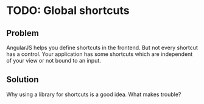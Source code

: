 # TODO: Global shortcuts

## Problem

AngularJS helps you define shortcuts in the frontend. But not every shortcut has a control.
Your application has some shortcuts which are independent of your view or not bound to an input.


## Solution

Why using a library for shortcuts is a good idea. What makes trouble?
